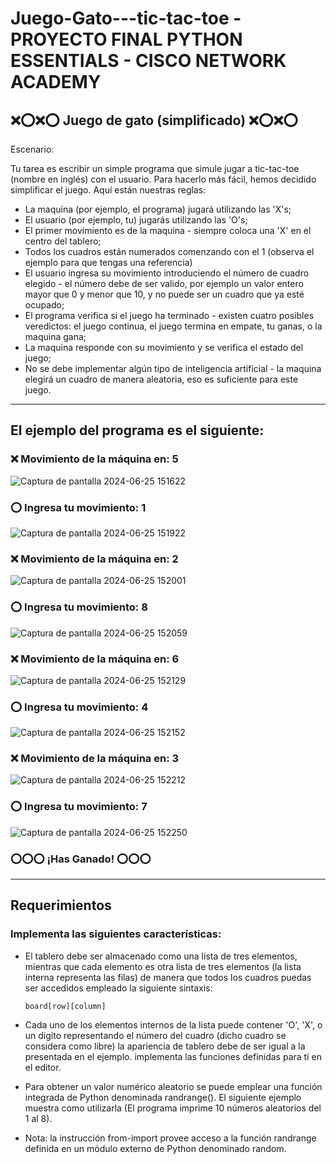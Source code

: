 # Juego-Gato---tic-tac-toe - PROYECTO FINAL PYTHON ESSENTIALS - CISCO NETWORK ACADEMY

## ❌⭕❌⭕ Juego de gato (simplificado) ❌⭕❌⭕
Escenario:

Tu tarea es escribir un simple programa que simule jugar a tic-tac-toe (nombre en inglés) con el usuario. Para hacerlo más fácil, hemos decidido simplificar el juego. Aquí están nuestras reglas:

- La maquina (por ejemplo, el programa) jugará utilizando las 'X's;
- El usuario (por ejemplo, tu) jugarás utilizando las 'O's;
- El primer movimiento es de la maquina - siempre coloca una 'X' en el centro del tablero;
- Todos los cuadros están numerados comenzando con el 1 (observa el ejemplo para que tengas una referencia)
- El usuario ingresa su movimiento introduciendo el número de cuadro elegido - el número debe de ser valido, por ejemplo un valor entero mayor que 0 y menor que 10, y no puede ser un cuadro que ya esté ocupado;
- El programa verifica si el juego ha terminado - existen cuatro posibles veredictos: el juego continua, el juego termina en empate, tu ganas, o la maquina gana;
- La maquina responde con su movimiento y se verifica el estado del juego;
- No se debe implementar algún tipo de inteligencia artificial - la maquina elegirá un cuadro de manera aleatoria, eso es suficiente para este juego.

---

## El ejemplo del programa es el siguiente:

### ❌ Movimiento de la máquina en: 5

![Captura de pantalla 2024-06-25 151622](https://github.com/OC0NER/Juego-Gato---tic-tac-toe/assets/154689355/034c772c-7c85-4ec0-8959-2072d612bd4a)


### ⭕ Ingresa tu movimiento: 1

![Captura de pantalla 2024-06-25 151922](https://github.com/OC0NER/Juego-Gato---tic-tac-toe/assets/154689355/1e9dcddc-8adf-4a24-933c-14b2fb8a51c1)


### ❌ Movimiento de la máquina en: 2

![Captura de pantalla 2024-06-25 152001](https://github.com/OC0NER/Juego-Gato---tic-tac-toe/assets/154689355/8f1ff581-8568-4db1-86b3-3ff0390a0b33)


### ⭕ Ingresa tu movimiento: 8

![Captura de pantalla 2024-06-25 152059](https://github.com/OC0NER/Juego-Gato---tic-tac-toe/assets/154689355/8330576a-2cd3-4972-9984-bdded5af5e00)


### ❌ Movimiento de la máquina en: 6

![Captura de pantalla 2024-06-25 152129](https://github.com/OC0NER/Juego-Gato---tic-tac-toe/assets/154689355/5be619ed-1278-4991-9f0e-59bfd533fdf6)

### ⭕ Ingresa tu movimiento: 4

![Captura de pantalla 2024-06-25 152152](https://github.com/OC0NER/Juego-Gato---tic-tac-toe/assets/154689355/4983877d-508b-491d-956a-052f3771d696)

### ❌ Movimiento de la máquina en: 3

![Captura de pantalla 2024-06-25 152212](https://github.com/OC0NER/Juego-Gato---tic-tac-toe/assets/154689355/3aa7701c-005c-4a9d-895d-676f02004178)

### ⭕ Ingresa tu movimiento: 7

![Captura de pantalla 2024-06-25 152250](https://github.com/OC0NER/Juego-Gato---tic-tac-toe/assets/154689355/dcec3b9f-a41d-4bd6-8bf5-fcebce1f1cc7)


### ⭕⭕⭕ ¡Has Ganado! ⭕⭕⭕

---

## Requerimientos
### Implementa las siguientes características:

- El tablero debe ser almacenado como una lista de tres elementos, mientras que cada elemento es otra lista de tres elementos (la lista interna representa las filas) de manera que todos los cuadros puedas ser accedidos empleado la siguiente sintaxis:

      board[row][column]
 
- Cada uno de los elementos internos de la lista puede contener 'O', 'X', o un digito representando el número del cuadro (dicho cuadro se considera como libre)
la apariencia de tablero debe de ser igual a la presentada en el ejemplo.
implementa las funciones definidas para ti en el editor.

- Para obtener un valor numérico aleatorio se puede emplear una función integrada de Python denominada randrange(). El siguiente ejemplo muestra como utilizarla (El programa imprime 10 números aleatorios del 1 al 8).

- Nota: la instrucción from-import provee acceso a la función randrange definida en un módulo externo de Python denominado random.
